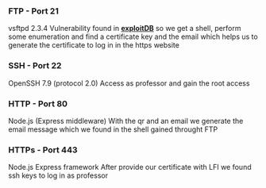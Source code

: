### FTP - Port 21
vsftpd 2.3.4
Vulnerability found in **[exploitDB](https://www.exploit-db.com/exploits/49757)** so we get a shell, perform some enumeration and find a certificate key and the email which helps us to generate the certificate to log in in the https website

### SSH - Port 22
OpenSSH 7.9 (protocol 2.0)
Access as professor and gain the root access


### HTTP - Port 80
Node.js (Express middleware)
With the qr and an email we generate the email message which we found in the shell gained throught FTP


### HTTPs - Port 443
Node.js Express framework
After provide our certificate with LFI we found ssh keys to log in as professor
